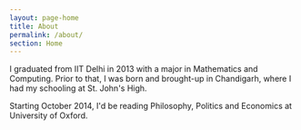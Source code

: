 ```yaml
---
layout: page-home
title: About
permalink: /about/
section: Home
---
```


I graduated from IIT Delhi in 2013 with a major in Mathematics and Computing. Prior to that, I was born and brought-up in Chandigarh, where I had my schooling at St. John's High.

Starting October 2014, I'd be reading Philosophy, Politics and Economics at University of Oxford.



